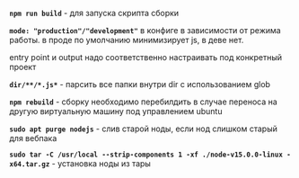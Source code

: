 **`npm run build`** - для запуска скрипта сборки

**`mode: "production"/"development"`** в конфиге в зависимости от
режима работы. в проде по умолчанию минимизирует js, в деве нет.

entry point и output надо соответственно настраивать под конкретный проект

**`dir/**/*.js*`** - парсить все папки внутри dir с использованием glob

**`npm rebuild`** - сборку необходимо перебилдить в случае переноса на другую виртуальную машину под управлением ubuntu

**`sudo apt purge nodejs`** - слив старой ноды,
если нод слишком старый для вебпака

**`sudo tar -C /usr/local --strip-components 1 -xf ./node-v15.0.0-linux
-x64.tar.gz`** - установка ноды из тары